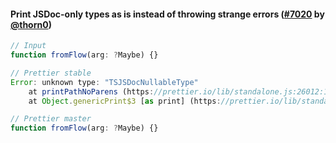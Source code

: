 #### Print JSDoc-only types as is instead of throwing strange errors ([#7020](https://github.com/prettier/prettier/pull/7020) by [@thorn0](https://github.com/thorn0))

<!-- prettier-ignore -->
```jsx
// Input
function fromFlow(arg: ?Maybe) {}

// Prettier stable
Error: unknown type: "TSJSDocNullableType"
    at printPathNoParens (https://prettier.io/lib/standalone.js:26012:13)
    at Object.genericPrint$3 [as print] (https://prettier.io/lib/standalone.js:23541:28)

// Prettier master
function fromFlow(arg: ?Maybe) {}
```
